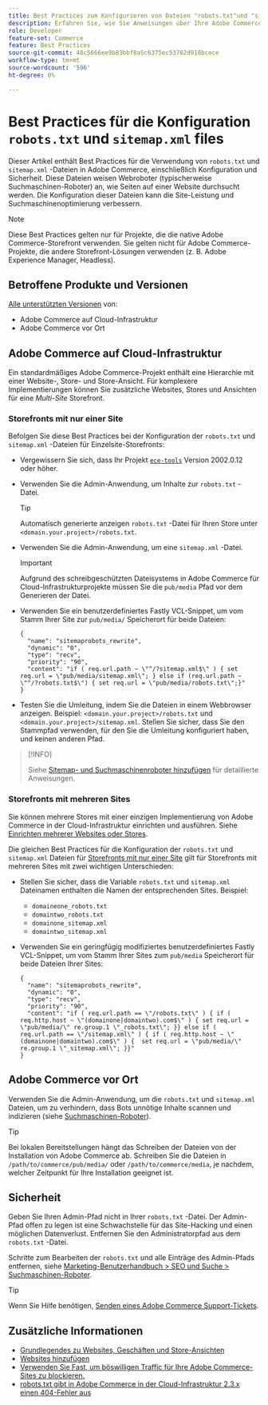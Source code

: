 ```yaml
---
title: Best Practices zum Konfigurieren von Dateien "robots.txt"und "sitemap.xml"
description: Erfahren Sie, wie Sie Anweisungen über Ihre Adobe Commerce-Website an Webcrawler weitergeben.
role: Developer
feature-set: Commerce
feature: Best Practices
source-git-commit: 48c5666ee9b83bbf8a5c6375ec53762d918bcece
workflow-type: tm+mt
source-wordcount: '596'
ht-degree: 0%

---
```



# Best Practices für die Konfiguration `robots.txt` und `sitemap.xml` files

Dieser Artikel enthält Best Practices für die Verwendung von `robots.txt` und `sitemap.xml` -Dateien in Adobe Commerce, einschließlich Konfiguration und Sicherheit. Diese Dateien weisen Webroboter (typischerweise Suchmaschinen-Roboter) an, wie Seiten auf einer Website durchsucht werden. Die Konfiguration dieser Dateien kann die Site-Leistung und Suchmaschinenoptimierung verbessern.

>[!NOTE]
>
>Diese Best Practices gelten nur für Projekte, die die native Adobe Commerce-Storefront verwenden. Sie gelten nicht für Adobe Commerce-Projekte, die andere Storefront-Lösungen verwenden (z. B. Adobe Experience Manager, Headless).

## Betroffene Produkte und Versionen

[Alle unterstützten Versionen](../../../release/versions.md) von:

- Adobe Commerce auf Cloud-Infrastruktur
- Adobe Commerce vor Ort

## Adobe Commerce auf Cloud-Infrastruktur

Ein standardmäßiges Adobe Commerce-Projekt enthält eine Hierarchie mit einer Website-, Store- und Store-Ansicht. Für komplexere Implementierungen können Sie zusätzliche Websites, Stores und Ansichten für eine _Multi-Site_ Storefront.

### Storefronts mit nur einer Site

Befolgen Sie diese Best Practices bei der Konfiguration der `robots.txt` und `sitemap.xml` -Dateien für Einzelsite-Storefronts:

- Vergewissern Sie sich, dass Ihr Projekt [`ece-tools`](https://devdocs.magento.com/cloud/release-notes/ece-release-notes.html) Version 2002.0.12 oder höher.
- Verwenden Sie die Admin-Anwendung, um Inhalte zur `robots.txt` -Datei.

   >[!TIP]
   >
   >Automatisch generierte anzeigen `robots.txt` -Datei für Ihren Store unter `<domain.your.project>/robots.txt`.

- Verwenden Sie die Admin-Anwendung, um eine `sitemap.xml` -Datei.

   >[!IMPORTANT]
   >
   >Aufgrund des schreibgeschützten Dateisystems in Adobe Commerce für Cloud-Infrastrukturprojekte müssen Sie die `pub/media` Pfad vor dem Generieren der Datei.

- Verwenden Sie ein benutzerdefiniertes Fastly VCL-Snippet, um vom Stamm Ihrer Site zur `pub/media/` Speicherort für beide Dateien:

   ```vcl
   {
     "name": "sitemaprobots_rewrite",
     "dynamic": "0",
     "type": "recv",
     "priority": "90",
     "content": "if ( req.url.path ~ \"^/?sitemap.xml$\" ) { set req.url = \"pub/media/sitemap.xml\"; } else if (req.url.path ~ \"^/?robots.txt$\") { set req.url = \"pub/media/robots.txt\";}"
   }
   ```

- Testen Sie die Umleitung, indem Sie die Dateien in einem Webbrowser anzeigen. Beispiel: `<domain.your.project>/robots.txt` und `<domain.your.project>/sitemap.xml`. Stellen Sie sicher, dass Sie den Stammpfad verwenden, für den Sie die Umleitung konfiguriert haben, und keinen anderen Pfad.

>[!INFO]
>
>Siehe [Sitemap- und Suchmaschinenroboter hinzufügen](https://devdocs.magento.com/cloud/trouble/robots-sitemap.html) für detaillierte Anweisungen.


### Storefronts mit mehreren Sites

Sie können mehrere Stores mit einer einzigen Implementierung von Adobe Commerce in der Cloud-Infrastruktur einrichten und ausführen. Siehe [Einrichten mehrerer Websites oder Stores](https://devdocs.magento.com/cloud/project/project-multi-sites.html).

Die gleichen Best Practices für die Konfiguration der `robots.txt` und `sitemap.xml` Dateien für [Storefronts mit nur einer Site](#single-site-storefronts) gilt für Storefronts mit mehreren Sites mit zwei wichtigen Unterschieden:

- Stellen Sie sicher, dass die Variable `robots.txt` und `sitemap.xml` Dateinamen enthalten die Namen der entsprechenden Sites. Beispiel:
   - `domaineone_robots.txt`
   - `domaintwo_robots.txt`
   - `domainone_sitemap.xml`
   - `domaintwo_sitemap.xml`

- Verwenden Sie ein geringfügig modifiziertes benutzerdefiniertes Fastly VCL-Snippet, um vom Stamm Ihrer Sites zum `pub/media` Speicherort für beide Dateien Ihrer Sites:

   ```vcl
   {
     "name": "sitemaprobots_rewrite",
     "dynamic": "0",
     "type": "recv",
     "priority": "90",
     "content": "if ( req.url.path == \"/robots.txt\" ) { if ( req.http.host ~ \"(domainone|domaintwo).com$\" ) { set req.url = \"pub/media/\" re.group.1 \"_robots.txt\"; }} else if ( req.url.path == \"/sitemap.xml\" ) { if ( req.http.host ~ \"(domainone|domaintwo).com$\" ) {  set req.url = \"pub/media/\" re.group.1 \"_sitemap.xml\"; }}"
   }
   ```

## Adobe Commerce vor Ort

Verwenden Sie die Admin-Anwendung, um die `robots.txt` und `sitemap.xml` Dateien, um zu verhindern, dass Bots unnötige Inhalte scannen und indizieren (siehe [Suchmaschinen-Roboter](https://experienceleague.adobe.com/docs/commerce-admin/marketing/seo/seo-overview.html#search-engine-robots)).

>[!TIP]
>
>Bei lokalen Bereitstellungen hängt das Schreiben der Dateien von der Installation von Adobe Commerce ab. Schreiben Sie die Dateien in `/path/to/commerce/pub/media/` oder `/path/to/commerce/media`, je nachdem, welcher Zeitpunkt für Ihre Installation geeignet ist.

## Sicherheit

Geben Sie Ihren Admin-Pfad nicht in Ihrer `robots.txt` -Datei. Der Admin-Pfad offen zu legen ist eine Schwachstelle für das Site-Hacking und einen möglichen Datenverlust. Entfernen Sie den Administratorpfad aus dem `robots.txt` -Datei.

Schritte zum Bearbeiten der `robots.txt` und alle Einträge des Admin-Pfads entfernen, siehe [Marketing-Benutzerhandbuch > SEO und Suche > Suchmaschinen-Roboter](https://experienceleague.adobe.com/docs/commerce-admin/marketing/seo/seo-overview.html#search-engine-robots).

>[!TIP]
>
>Wenn Sie Hilfe benötigen, [Senden eines Adobe Commerce Support-Tickets](https://experienceleague.adobe.com/docs/commerce-knowledge-base/kb/help-center-guide/magento-help-center-user-guide.md#submit-ticket).

## Zusätzliche Informationen

- [Grundlegendes zu Websites, Geschäften und Store-Ansichten](https://devdocs.magento.com/cloud/configure/configure-best-practices.html#sites)
- [Websites hinzufügen](https://docs.magento.com/user-guide/stores/stores-all-create-website.html)
- [Verwenden Sie Fast, um böswilligen Traffic für Ihre Adobe Commerce-Sites zu blockieren.](https://devdocs.magento.com/cloud/cdn/fastly-vcl-blocking.html)
- [robots.txt gibt in Adobe Commerce in der Cloud-Infrastruktur 2.3.x einen 404-Fehler aus](https://experienceleague.adobe.com/docs/commerce-knowledge-base/kb/troubleshooting/miscellaneous/robots.txt-gives-404-error-magento-commerce-cloud-2.3.x.md)
